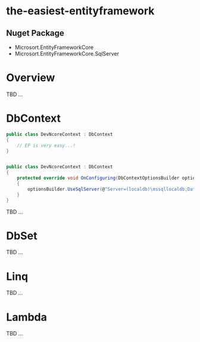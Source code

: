# the-easiest-entityframework
## Nuget Package
- Microsort.EntityFrameworkCore
- Microsort.EntityFrameworkCore.SqlServer

# Overview

TBD ...

# DbContext

```csharp
public class DevNcoreContext : DbContext
{
    // EF is very easy...!
}
```

```csharp

public class DevNcoreContext : DbContext
{
    protected override void OnConfiguring(DbContextOptionsBuilder optionsBuilder)
    {
        optionsBuilder.UseSqlServer(@"Server=(localdb)\mssqllocaldb;Database=Test");
    }
}
```

TBD ...

# DbSet

TBD ...

# Linq

TBD ...

# Lambda

TBD ...
